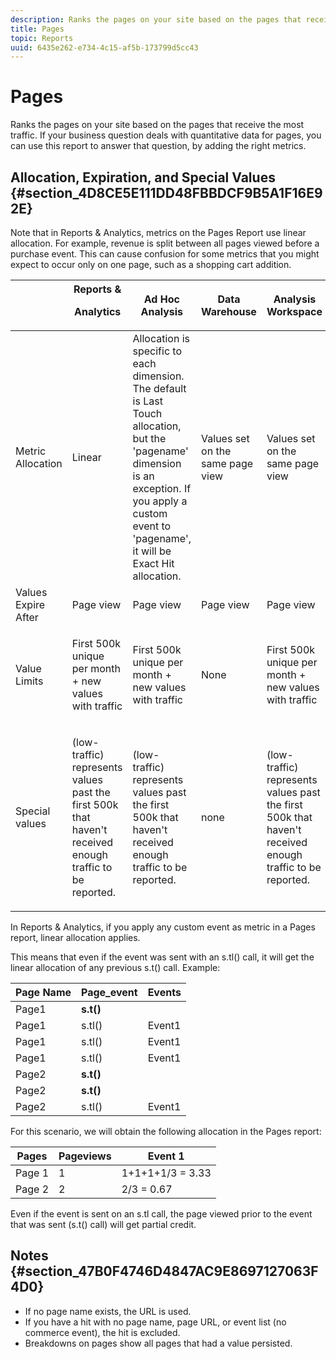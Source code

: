 ```yaml
---
description: Ranks the pages on your site based on the pages that receive the most traffic. If your business question deals with quantitative data for pages, you can use this report to answer that question, by adding the right metrics.
title: Pages
topic: Reports
uuid: 6435e262-e734-4c15-af5b-173799d5cc43
---
```


# Pages

Ranks the pages on your site based on the pages that receive the most traffic. If your business question deals with quantitative data for pages, you can use this report to answer that question, by adding the right metrics.

## Allocation, Expiration, and Special Values {#section_4D8CE5E111DD48FBBDCF9B5A1F16E92E}

Note that in Reports & Analytics, metrics on the Pages Report use linear allocation. For example, revenue is split between all pages viewed before a purchase event. This can cause confusion for some metrics that you might expect to occur only on one page, such as a shopping cart addition.

<table id="table_EC7423532C7E44DE97B7FC0321585A2B"> 
 <thead> 
  <tr> 
   <th colname="col1" class="entry"> </th> 
   <th colname="col2" class="entry">Reports &amp; <p>Analytics </p> </th> 
   <th colname="col3" class="entry"> Ad Hoc Analysis </th> 
   <th colname="col4" class="entry"> Data Warehouse </th> 
   <th colname="col5" class="entry"> Analysis Workspace </th> 
  </tr>
 </thead>
 <tbody> 
  <tr> 
   <td colname="col1"> Metric Allocation </td> 
   <td colname="col2"> Linear </td> 
   <td colname="col3"> Allocation is specific to each dimension. The default is Last Touch allocation, but the 'pagename' dimension is an exception. If you apply a custom event to 'pagename', it will be Exact Hit allocation. </td> 
   <td colname="col4"> <p>Values set on the same page view </p> </td> 
   <td colname="col5"> <p>Values set on the same page view </p> </td> 
  </tr> 
  <tr> 
   <td colname="col1"> Values Expire After </td> 
   <td colname="col2"> Page view </td> 
   <td colname="col3"> Page view </td> 
   <td colname="col4"> Page view </td> 
   <td colname="col5"> Page view </td> 
  </tr> 
  <tr> 
   <td colname="col1"> Value Limits </td> 
   <td colname="col2"> <p>First 500k unique per month + new values with traffic </p> </td> 
   <td colname="col3"> <p>First 500k unique per month + new values with traffic </p> </td> 
   <td colname="col4"> None </td> 
   <td colname="col5"> <p>First 500k unique per month + new values with traffic </p> </td> 
  </tr> 
  <tr> 
   <td colname="col1"> Special values </td> 
   <td colname="col2"> <p>(low-traffic) represents values past the first 500k that haven't received enough traffic to be reported. </p> </td> 
   <td colname="col3"> <p>(low-traffic) represents values past the first 500k that haven't received enough traffic to be reported. </p> </td> 
   <td colname="col4"> none </td> 
   <td colname="col5"> <p>(low-traffic) represents values past the first 500k that haven't received enough traffic to be reported. </p> </td> 
  </tr> 
 </tbody> 
</table>

In Reports & Analytics, if you apply any custom event as metric in a Pages report, linear allocation applies.

This means that even if the event was sent with an s.tl() call, it will get the linear allocation of any previous s.t() call. Example:

|  Page Name  | Page_event  | Events  |
|---|---|---|
|  Page1  |**s.t()** |  |
|  Page1  | s.tl()  | Event1  |
|  Page1  | s.tl()  | Event1  |
|  Page1  | s.tl()  | Event1  |
|  Page2  |**s.t()** |  |
|  Page2  |**s.t()** |  |
|  Page2  | s.tl()  | Event1  |

For this scenario, we will obtain the following allocation in the Pages report:

|  Pages  | Pageviews  | Event 1  |
|---|---|---|
|  Page 1  | 1  | 1+1+1+1/3 = 3.33  |
|  Page 2  | 2  | 2/3 = 0.67  |

Even if the event is sent on an s.tl call, the page viewed prior to the event that was sent (s.t() call) will get partial credit.

## Notes {#section_47B0F4746D4847AC9E8697127063F4D0}

* If no page name exists, the URL is used.
* If you have a hit with no page name, page URL, or event list (no commerce event), the hit is excluded.
* Breakdowns on pages show all pages that had a value persisted.

